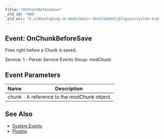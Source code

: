 ```yaml
---
title: "OnChunkBeforeSave"
_old_id: "406"
_old_uri: "2.x/developing-in-modx/basic-development/plugins/system-events/onchunkbeforesave"
---
```


## Event: OnChunkBeforeSave

Fires right before a Chunk is saved.

Service: 1 - Parser Service Events 
Group: modChunk

## Event Parameters

| Name  | Description                         |
| ----- | ----------------------------------- |
| chunk | A reference to the modChunk object. |

## See Also

- [System Events](extending-modx/plugins/system-events "System Events")
- [Plugins](extending-modx/plugins "Plugins")